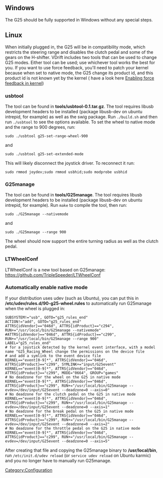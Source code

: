 Windows
-------

The G25 should be fully supported in Windows without any special steps.

Linux
-----

When initially plugged in, the G25 will be in compatibility mode, which restricts the steering range and disables the clutch pedal and some of the gears on the H-shifter. VDrift includes two tools that can be used to change G25 modes. Either tool can be used; use whichever tool works the best for you. If you want to use force feedback, you'll need to patch your kernel because when set to native mode, the G25 change its product id, and this product id is not known yet by the kernel ( have a look here [Enabling force feedback in kernel](Enabling_force_feedback_in_kernel.md))

### usbtool

The tool can be found in **tools/usbtool-0.1.tar.gz**. The tool requires libusb development headers to be installed (package libusb-dev on ubuntu intrepid, for example) as well as the swig package. Run `./build.sh` and then run `./usbtool` to see the options available. To set the wheel to native mode and the range to 900 degrees, run:

    sudo ./usbtool g25-set-range-wheel-900

and

    sudo ./usbtool g25-set-extended-mode

This will likely disconnect the joystick driver. To reconnect it run:

    sudo rmmod joydev;sudo rmmod usbhid;sudo modprobe usbhid

### G25manage

The tool can be found in **tools/G25manage**. The tool requires libusb development headers to be installed (package libusb-dev on ubuntu intrepid, for example). Run `make` to compile the tool, then run:

    sudo ./G25manage --nativemode

and

    sudo ./G25manage --range 900

The wheel should now support the entire turning radius as well as the clutch pedal.

### LTWheelConf

LTWheelConf is a new tool based on G25manage: <https://github.com/TripleSpeeder/LTWheelConf>

### Automatically enable native mode

If your distribution uses udev (such as Ubuntu), you can put this in **/etc/udev/rules.d/90-g25-wheel.rules** to automatically run G25manage when the wheel is plugged in:

    SUBSYSTEM!="usb", GOTO="g25_rules_end"
    ACTION!="add", GOTO="g25_rules_end"
    ATTRS{idVendor}=="046d", ATTRS{idProduct}=="c294", RUN+="/usr/local/bin/G25manage --nativemode"
    #ATTRS{idVendor}=="046d", ATTRS{idProduct}=="c299", RUN+="/usr/local/bin/G25manage --range 900"
    LABEL="g25_rules_end"
    # for a joystick detected by the kernel event interface, with a model name "G25_Racing_Wheel change the permissions on the device file
    # and add a symlink to the event device file
    KERNEL=="event[0-9]*", ATTRS{idVendor}=="046d", ATTRS{idProduct}=="c299", SYMLINK+="input/G25event"
    KERNEL=="event[0-9]*", ATTRS{idVendor}=="046d", ATTRS{idProduct}=="c299", MODE="0664", GROUP="games"
    # No deadzone for the wheel on the G25 in native mode
    KERNEL=="event[0-9]*", ATTRS{idVendor}=="046d", ATTRS{idProduct}=="c299", RUN+="/usr/local/bin/G25manage --evdev=/dev/input/G25event --deadzone=0 --axis=0"
    # No deadzone for the clutch pedal on the G25 in native mode
    KERNEL=="event[0-9]*", ATTRS{idVendor}=="046d", ATTRS{idProduct}=="c299", RUN+="/usr/local/bin/G25manage --evdev=/dev/input/G25event --deadzone=0 --axis=1"
    # No deadzone for the break pedal on the G25 in native mode
    KERNEL=="event[0-9]*", ATTRS{idVendor}=="046d", ATTRS{idProduct}=="c299", RUN+="/usr/local/bin/G25manage --evdev=/dev/input/G25event --deadzone=0 --axis=2"
    # No deadzone for the throttle pedal on the G25 in native mode
    KERNEL=="event[0-9]*", ATTRS{idVendor}=="046d", ATTRS{idProduct}=="c299", RUN+="/usr/local/bin/G25manage --evdev=/dev/input/G25event --deadzone=0 --axis=5"

After creating that file and copying the G25manage binary to **/usr/local/bin**, run `/etc/init.d/udev reload` (or `service udev reload` on Ubuntu karmic) and you no longer have to manually run G25manage.

<Category:Configuration>
